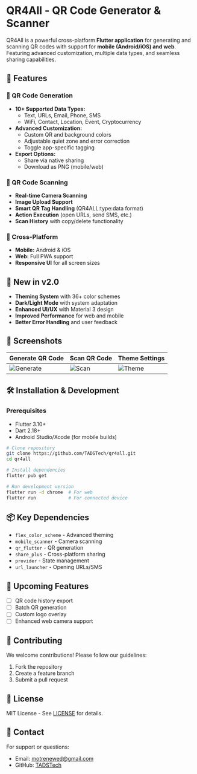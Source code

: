 # QR4All - QR Code Generator & Scanner

QR4All is a powerful cross-platform **Flutter application** for generating and scanning QR codes with support for **mobile (Android/iOS) and web**. Featuring advanced customization, multiple data types, and seamless sharing capabilities.

## 🚀 Features

### 🔹 QR Code Generation
- **10+ Supported Data Types:**
  - Text, URLs, Email, Phone, SMS
  - WiFi, Contact, Location, Event, Cryptocurrency
- **Advanced Customization:**
  - Custom QR and background colors
  - Adjustable quiet zone and error correction
  - Toggle app-specific tagging
- **Export Options:**
  - Share via native sharing
  - Download as PNG (mobile/web)

### 🔹 QR Code Scanning
- **Real-time Camera Scanning**
- **Image Upload Support**
- **Smart QR Tag Handling** (QR4ALL:type:data format)
- **Action Execution** (open URLs, send SMS, etc.)
- **Scan History** with copy/delete functionality

### 🔹 Cross-Platform
- **Mobile:** Android & iOS
- **Web:** Full PWA support
- **Responsive UI** for all screen sizes

## 🎨 New in v2.0
- **Theming System** with 36+ color schemes
- **Dark/Light Mode** with system adaptation
- **Enhanced UI/UX** with Material 3 design
- **Improved Performance** for web and mobile
- **Better Error Handling** and user feedback

## 📸 Screenshots

| Generate QR Code | Scan QR Code | Theme Settings |
|-----------------|--------------|----------------|
| ![Generate](screenshots/generate.png) | ![Scan](screenshots/scan.png) | ![Theme](screenshots/theme.png) |

## 🛠 Installation & Development

### Prerequisites
- Flutter 3.10+
- Dart 2.18+
- Android Studio/Xcode (for mobile builds)

```sh
# Clone repository
git clone https://github.com/TADSTech/qr4all.git
cd qr4all

# Install dependencies
flutter pub get

# Run development version
flutter run -d chrome  # For web
flutter run            # For connected device
```

## 📦 Key Dependencies
- `flex_color_scheme` - Advanced theming
- `mobile_scanner` - Camera scanning
- `qr_flutter` - QR generation
- `share_plus` - Cross-platform sharing
- `provider` - State management
- `url_launcher` - Opening URLs/SMS

## 🌟 Upcoming Features
- [ ] QR code history export
- [ ] Batch QR generation
- [ ] Custom logo overlay
- [ ] Enhanced web camera support

## 🤝 Contributing
We welcome contributions! Please follow our guidelines:
1. Fork the repository
2. Create a feature branch
3. Submit a pull request

## 📜 License
MIT License - See [LICENSE](LICENSE) for details.

## 💌 Contact
For support or questions:
- Email: motrenewed@gmail.com
- GitHub: [TADSTech](https://github.com/TADSTech)